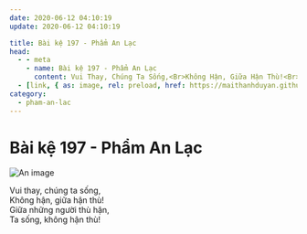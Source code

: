 ```yaml
---
date: 2020-06-12 04:10:19
update: 2020-06-12 04:10:19

title: Bài kệ 197 - Phẩm An Lạc
head:
  - - meta
    - name: Bài kệ 197 - Phẩm An Lạc
      content: Vui Thay, Chúng Ta Sống,<Br>Không Hận, Giữa Hận Thù!<Br>Giữa Những Người Thù Hận,<Br>Ta Sống, Không Hận Thù!<Br>
  - [link, { as: image, rel: preload, href: https://maithanhduyan.github.io/kinh-phap-cu/img/pham-an-lac/pham-an-lac-197.jpg }]
category:
  - pham-an-lac
---
```


# Bài kệ 197 - Phẩm An Lạc

![An image](/img/pham-an-lac/pham-an-lac-197.jpg)

Vui thay, chúng ta sống,<br>Không hận, giữa hận thù!<br>Giữa những người thù hận,<br>Ta sống, không hận thù!<br>
